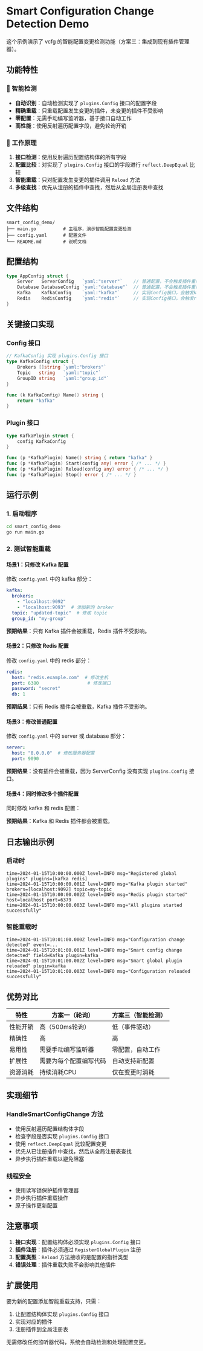 # Smart Configuration Change Detection Demo

这个示例演示了 vcfg 的智能配置变更检测功能（方案三：集成到现有插件管理器）。

## 功能特性

### 🎯 智能检测
- **自动识别**：自动检测实现了 `plugins.Config` 接口的配置字段
- **精确重载**：只重载配置发生变更的插件，未变更的插件不受影响
- **零配置**：无需手动编写监听器，基于接口自动工作
- **高性能**：使用反射遍历配置字段，避免轮询开销

### 🔧 工作原理

1. **接口检测**：使用反射遍历配置结构体的所有字段
2. **配置比较**：对实现了 `plugins.Config` 接口的字段进行 `reflect.DeepEqual` 比较
3. **智能重载**：只对配置发生变更的插件调用 `Reload` 方法
4. **多级查找**：优先从注册的插件中查找，然后从全局注册表中查找

## 文件结构

```
smart_config_demo/
├── main.go          # 主程序，演示智能配置变更检测
├── config.yaml      # 配置文件
└── README.md        # 说明文档
```

## 配置结构

```go
type AppConfig struct {
    Server   ServerConfig   `yaml:"server"`    // 普通配置，不会触发插件重载
    Database DatabaseConfig `yaml:"database"`  // 普通配置，不会触发插件重载
    Kafka    KafkaConfig    `yaml:"kafka"`     // 实现Config接口，会触发kafka插件重载
    Redis    RedisConfig    `yaml:"redis"`     // 实现Config接口，会触发redis插件重载
}
```

## 关键接口实现

### Config 接口
```go
// KafkaConfig 实现 plugins.Config 接口
type KafkaConfig struct {
    Brokers []string `yaml:"brokers"`
    Topic   string   `yaml:"topic"`
    GroupID string   `yaml:"group_id"`
}

func (k KafkaConfig) Name() string {
    return "kafka"
}
```

### Plugin 接口
```go
type KafkaPlugin struct {
    config KafkaConfig
}

func (p *KafkaPlugin) Name() string { return "kafka" }
func (p *KafkaPlugin) Start(config any) error { /* ... */ }
func (p *KafkaPlugin) Reload(config any) error { /* ... */ }
func (p *KafkaPlugin) Stop() error { /* ... */ }
```

## 运行示例

### 1. 启动程序
```bash
cd smart_config_demo
go run main.go
```

### 2. 测试智能重载

#### 场景1：只修改 Kafka 配置
修改 `config.yaml` 中的 kafka 部分：
```yaml
kafka:
  brokers:
    - "localhost:9092"
    - "localhost:9093"  # 添加新的 broker
  topic: "updated-topic"  # 修改 topic
  group_id: "my-group"
```

**预期结果**：只有 Kafka 插件会被重载，Redis 插件不受影响。

#### 场景2：只修改 Redis 配置
修改 `config.yaml` 中的 redis 部分：
```yaml
redis:
  host: "redis.example.com"  # 修改主机
  port: 6380                  # 修改端口
  password: "secret"
  db: 1
```

**预期结果**：只有 Redis 插件会被重载，Kafka 插件不受影响。

#### 场景3：修改普通配置
修改 `config.yaml` 中的 server 或 database 部分：
```yaml
server:
  host: "0.0.0.0"  # 修改服务器配置
  port: 9090
```

**预期结果**：没有插件会被重载，因为 ServerConfig 没有实现 `plugins.Config` 接口。

#### 场景4：同时修改多个插件配置
同时修改 kafka 和 redis 配置：

**预期结果**：Kafka 和 Redis 插件都会被重载。

## 日志输出示例

### 启动时
```
time=2024-01-15T10:00:00.000Z level=INFO msg="Registered global plugins" plugins=[kafka redis]
time=2024-01-15T10:00:00.001Z level=INFO msg="Kafka plugin started" brokers=[localhost:9092] topic=my-topic
time=2024-01-15T10:00:00.002Z level=INFO msg="Redis plugin started" host=localhost port=6379
time=2024-01-15T10:00:00.003Z level=INFO msg="All plugins started successfully"
```

### 智能重载时
```
time=2024-01-15T10:01:00.000Z level=INFO msg="Configuration change detected" event=...
time=2024-01-15T10:01:00.001Z level=INFO msg="Smart config change detected" field=Kafka plugin=kafka
time=2024-01-15T10:01:00.002Z level=INFO msg="Smart global plugin reloaded" plugin=kafka
time=2024-01-15T10:01:00.003Z level=INFO msg="Configuration reloaded successfully"
```

## 优势对比

| 特性 | 方案一（轮询） | 方案三（智能检测） |
|------|----------------|--------------------|
| 性能开销 | 高（500ms轮询） | 低（事件驱动） |
| 精确性 | 高 | 高 |
| 易用性 | 需要手动编写监听器 | 零配置，自动工作 |
| 扩展性 | 需要为每个配置编写代码 | 自动支持新配置 |
| 资源消耗 | 持续消耗CPU | 仅在变更时消耗 |

## 实现细节

### HandleSmartConfigChange 方法
- 使用反射遍历配置结构体字段
- 检查字段是否实现 `plugins.Config` 接口
- 使用 `reflect.DeepEqual` 比较配置变更
- 优先从已注册插件中查找，然后从全局注册表查找
- 异步执行插件重载以避免阻塞

### 线程安全
- 使用读写锁保护插件管理器
- 异步执行插件重载操作
- 原子操作更新配置

## 注意事项

1. **接口实现**：配置结构体必须实现 `plugins.Config` 接口
2. **插件注册**：插件必须通过 `RegisterGlobalPlugin` 注册
3. **配置类型**：`Reload` 方法接收的是配置的指针类型
4. **错误处理**：插件重载失败不会影响其他插件

## 扩展使用

要为新的配置添加智能重载支持，只需：

1. 让配置结构体实现 `plugins.Config` 接口
2. 实现对应的插件
3. 注册插件到全局注册表

无需修改任何监听器代码，系统会自动检测和处理配置变更。